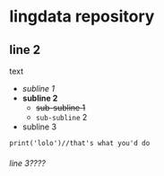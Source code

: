 # lingdata repository

## line 2
text
* *subline 1*
* __subline 2__
  * ~~sub-subline 1~~
  * `sub-subline` 2
* subline 3
```
print('lolo')//that's what you'd do
```
###### line 3????
